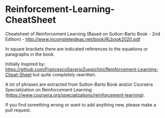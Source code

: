 # Reinforcement-Learning-CheatSheet
Cheatsheet of Reinforcement Learning (Based on Sutton-Barto Book - 2nd Edition) - http://www.incompleteideas.net/book/RLbook2020.pdf

In square brackets there are indicated references to the equations or paragraphs in the book.

Initially Inspired by: https://github.com/FrancescoSaverioZuppichini/Reinforcement-Learning-Cheat-Sheet but quite completely rewritten.

A lot of phrases are extracted from Sutton-Barto Book and/or Coursera Specialization on Reinforcement Learning (https://www.coursera.org/specializations/reinforcement-learning).

If you find something wrong or want to add anything new, please make a pull request.
